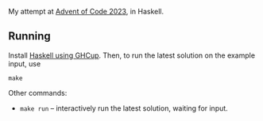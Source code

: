 My attempt at [Advent of Code 2023](https://adventofcode.com/2023), in
Haskell.

## Running

Install [Haskell using GHCup](https://www.haskell.org/ghcup/). Then,
to run the latest solution on the example input, use

    make

Other commands:

-   `make run` – interactively run the latest solution, waiting for input.
